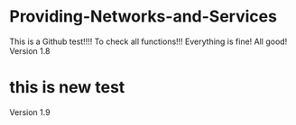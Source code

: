 # Providing-Networks-and-Services
This is a Github test!!!!
To check all functions!!!
Everything is fine! 
All good!
Version 1.8
# this is new test
Version 1.9